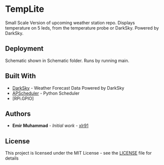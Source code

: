 # TempLite

Small Scale Version of upcoming weather station repo.
Displays temperature on 5 leds, from the temperature probe or DarkSky.
Powered by DarkSky. 




## Deployment

Schematic shown in Schematic folder. Runs by running main. 

## Built With

* [DarkSky](https://darksky.net/) - Weather Forecast Data Powered by DarkSky
* [APScheduler](https://apscheduler.readthedocs.io/en/stable/) - Python Scheduler
* [RPi.GPIO]



## Authors

* **Emir Muhammad** - *Initial work* - [xlr91](https://github.com/xlr91)

## License

This project is licensed under the MIT License - see the [LICENSE](LICENSE) file for details

